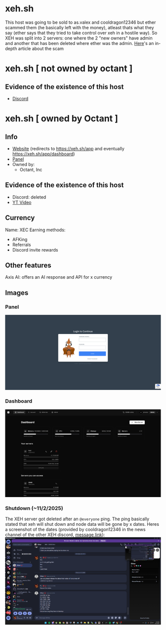 # xeh.sh
This host was going to be sold to as.valex and cooldragon12346 but ether scammed them (he basically left with the money), atleast thats what they say (ether says that they tried to take control over xeh in a hostile way). So XEH was split into 2 servers: one where the 2 "new owners" have admin and another that has been deleted where ether was the admin. [Here](https://blog.torrentsmp.com/2025/02/09/XEH_Scam/)'s an in-depth article about the scam

# xeh.sh [ not owned by octant ]
## Evidence of the existence of this host
* [Discord](https://discord.gg/sJGYQAmytU)

# xeh.sh [ owned by Octant ]
## Info
* [Website](https://xeh.sh) (redirects to https://xeh.sh/app and eventually https://xeh.sh/app/dashboard)
* [Panel](https://panel.xeh.sh)
* Owned by:
  * Octant, Inc

## Evidence of the existence of this host
* Discord: deleted
* [YT Video](https://www.youtube.com/watch?v=q60x6wOASXI)

## Currency
Name: XEC
Earning methods:
* AFKing
* Referrals
* Discord invite rewards

## Other features
Axis AI: offers an AI response and API for x currency

## Images
### Panel
![Panel](../../static/img/xeh.sh/Octant/panel.png)

### Dashboard
![Dashboard](../../static/img/xeh.sh/Octant/xeh%205.1%20dashboard.png)

### Shutdown (~11/2/2025)
The XEH server got deleted after an `@everyone` ping. The ping basically stated that xeh will shut down and node data will be gone by x dates.
Heres a screenshot of the dates (provided by cooldragon12346 in the news channel of the other XEH discord, [message link](https://discord.com/channels/1322308245263614062/1322549686489321597/1338971357651800184)):
![shutdown screenshot](../../static/img/xeh.sh/Octant/when%20data%20goes%20poof.png)